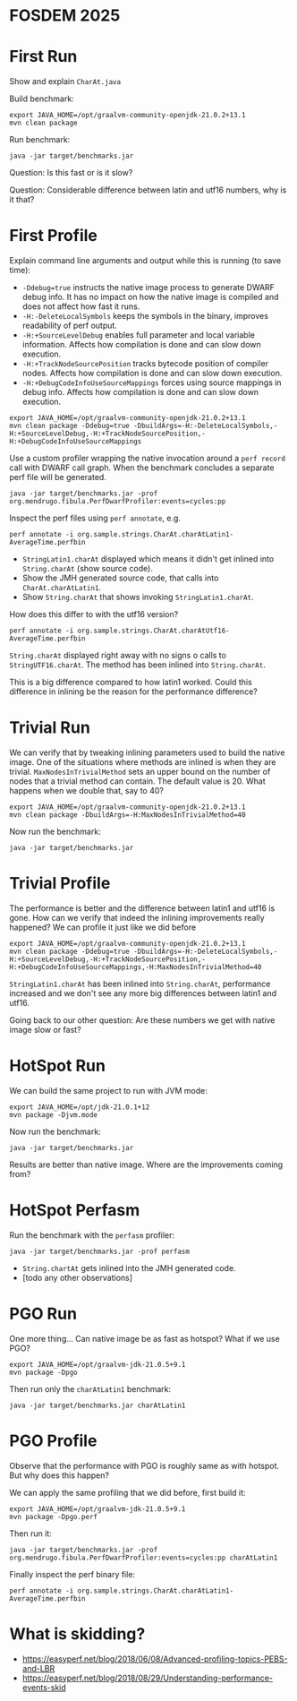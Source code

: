 # FOSDEM 2025

# First Run

Show and explain `CharAt.java`

Build benchmark:
```shell
export JAVA_HOME=/opt/graalvm-community-openjdk-21.0.2+13.1
mvn clean package
```

Run benchmark:
```shell
java -jar target/benchmarks.jar
```

Question: Is this fast or is it slow?

Question: Considerable difference between latin and utf16 numbers, why is it that?

# First Profile

Explain command line arguments and output while this is running (to save time):
* `-Ddebug=true` instructs the native image process to generate DWARF debug info.
It has no impact on how the native image is compiled and does not affect how fast it runs.
* `-H:-DeleteLocalSymbols` keeps the symbols in the binary, improves readability of perf output.
* `-H:+SourceLevelDebug` enables full parameter and local variable information.
  Affects how compilation is done and can slow down execution.
* `-H:+TrackNodeSourcePosition` tracks bytecode position of compiler nodes.
Affects how compilation is done and can slow down execution.
* `-H:+DebugCodeInfoUseSourceMappings` forces using source mappings in debug info.
Affects how compilation is done and can slow down execution.
```shell
export JAVA_HOME=/opt/graalvm-community-openjdk-21.0.2+13.1
mvn clean package -Ddebug=true -DbuildArgs=-H:-DeleteLocalSymbols,-H:+SourceLevelDebug,-H:+TrackNodeSourcePosition,-H:+DebugCodeInfoUseSourceMappings
```

Use a custom profiler wrapping the native invocation around a `perf record` call with DWARF call graph.
When the benchmark concludes a separate perf file will be generated.
```shell
java -jar target/benchmarks.jar -prof org.mendrugo.fibula.PerfDwarfProfiler:events=cycles:pp
```

Inspect the perf files using `perf annotate`, e.g.
```shell
perf annotate -i org.sample.strings.CharAt.charAtLatin1-AverageTime.perfbin
```

* `StringLatin1.charAt` displayed which means it didn't get inlined into `String.charAt` (show source code).
* Show the JMH generated source code, that calls into `CharAt.charAtLatin1`.
* Show `String.charAt` that shows invoking `StringLatin1.charAt`.

How does this differ to with the utf16 version?
```shell
perf annotate -i org.sample.strings.CharAt.charAtUtf16-AverageTime.perfbin
```

`String.charAt` displayed right away with no signs o calls to `StringUTF16.charAt`.
The method has been inlined into `String.charAt`.

This is a big difference compared to how latin1 worked.
Could this difference in inlining be the reason for the performance difference?

# Trivial Run

We can verify that by tweaking inlining parameters used to build the native image.
One of the situations where methods are inlined is when they are trivial.
`MaxNodesInTrivialMethod` sets an upper bound on the number of nodes that a trivial method can contain.
The default value is 20.
What happens when we double that, say to 40?

```shell
export JAVA_HOME=/opt/graalvm-community-openjdk-21.0.2+13.1
mvn clean package -DbuildArgs=-H:MaxNodesInTrivialMethod=40
```

Now run the benchmark:

```shell
java -jar target/benchmarks.jar
```

# Trivial Profile

The performance is better and the difference between latin1 and utf16 is gone.
How can we verify that indeed the inlining improvements really happened?
We can profile it just like we did before

```shell
export JAVA_HOME=/opt/graalvm-community-openjdk-21.0.2+13.1
mvn clean package -Ddebug=true -DbuildArgs=-H:-DeleteLocalSymbols,-H:+SourceLevelDebug,-H:+TrackNodeSourcePosition,-H:+DebugCodeInfoUseSourceMappings,-H:MaxNodesInTrivialMethod=40
```

`StringLatin1.charAt` has been inlined into `String.charAt`,
performance increased and we don't see any more big differences between latin1 and utf16.

Going back to our other question:
Are these numbers we get with native image slow or fast?

# HotSpot Run

We can build the same project to run with JVM mode:
```shell
export JAVA_HOME=/opt/jdk-21.0.1+12
mvn package -Djvm.mode
```

Now run the benchmark:
```shell
java -jar target/benchmarks.jar
```

Results are better than native image.
Where are the improvements coming from?

# HotSpot Perfasm

Run the benchmark with the `perfasm` profiler:
```shell
java -jar target/benchmarks.jar -prof perfasm
```

* `String.chartAt` gets inlined into the JMH generated code.
* [todo any other observations]

# PGO Run

One more thing...
Can native image be as fast as hotspot?
What if we use PGO?

```shell
export JAVA_HOME=/opt/graalvm-jdk-21.0.5+9.1
mvn package -Dpgo
```

Then run only the `charAtLatin1` benchmark:
```shell
java -jar target/benchmarks.jar charAtLatin1
```

# PGO Profile

Observe that the performance with PGO is roughly same as with hotspot.
But why does this happen?

We can apply the same profiling that we did before, first build it:
```shell
export JAVA_HOME=/opt/graalvm-jdk-21.0.5+9.1
mvn package -Dpgo.perf
```

Then run it:
```shell
java -jar target/benchmarks.jar -prof org.mendrugo.fibula.PerfDwarfProfiler:events=cycles:pp charAtLatin1
```

Finally inspect the perf binary file:
```shell
perf annotate -i org.sample.strings.CharAt.charAtLatin1-AverageTime.perfbin
```

# What is skidding?

* https://easyperf.net/blog/2018/06/08/Advanced-profiling-topics-PEBS-and-LBR
* https://easyperf.net/blog/2018/08/29/Understanding-performance-events-skid
